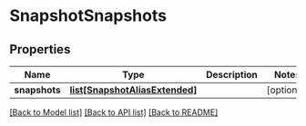 # SnapshotSnapshots

## Properties
Name | Type | Description | Notes
------------ | ------------- | ------------- | -------------
**snapshots** | [**list[SnapshotAliasExtended]**](SnapshotAliasExtended.md) |  | [optional] 

[[Back to Model list]](../README.md#documentation-for-models) [[Back to API list]](../README.md#documentation-for-api-endpoints) [[Back to README]](../README.md)


